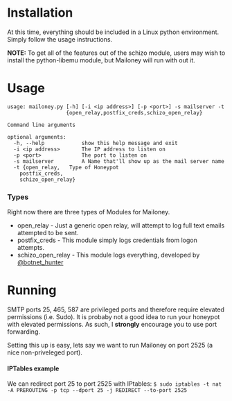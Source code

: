 
# Installation
At this time, everything should be included in a Linux python environment. Simply follow the usage instructions. 

**NOTE:** To get all of the features out of the schizo module, users may wish to install the python-libemu module, but Mailoney will run with out it. 

# Usage

```
usage: mailoney.py [-h] [-i <ip address>] [-p <port>] -s mailserver -t
                   {open_relay,postfix_creds,schizo_open_relay}

Command line arguments

optional arguments:
  -h, --help            show this help message and exit
  -i <ip address>       The IP address to listen on
  -p <port>             The port to listen on
  -s mailserver         A Name that'll show up as the mail server name
  -t {open_relay,	Type of Honeypot 
  	postfix_creds,
  	schizo_open_relay}
```
### Types
Right now there are three types of Modules for Mailoney. 
- open_relay - Just a generic open relay, will attempt to log full text emails attempted to be sent. 
- postfix_creds - This module simply logs credentials from logon attempts. 
- schizo_open_relay - This module logs everything, developed by [@botnet_hunter](https://twitter.com/botnet_hunter)

# Running 
SMTP ports 25, 465, 587 are privileged ports and therefore require elevated permissions (i.e. Sudo). It is probaby not a good idea to run your honeypot with elevated permissions. As such, I **strongly** encourage you to use port forwarding. 

Setting this up is easy, lets say we want to run Mailoney on port 2525 (a nice non-priveleged port). 
#### IPTables example
We can redirect port 25 to port 2525 with IPtables:
`$ sudo iptables -t nat -A PREROUTING -p tcp --dport 25 -j REDIRECT --to-port 2525`

